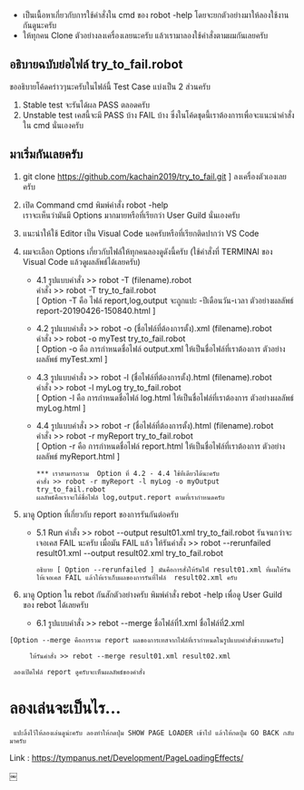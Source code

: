 * เป็นเนื้อหาเกี่ยวกับการใช้คำสั่งใน cmd ของ robot -help 
โดยจะยกตัวอย่างมาให้ลองใช้งานกันดูนะครับ 
* ให้ทุกคน Clone ตัวอย่างลงเครื่องเลยนะครับ แล้วเรามาลองใช้คำสั่งตามผมกันเลยครับ

## อธิบายฉบับย่อไฟล์ try_to_fail.robot 

ขออธิบายโค้ดคร่าวๆนะครับในไฟล์นี้ Test Case แบ่งเป็น 2 ส่วนครับ 
1. Stable test จะรันได้ผล PASS ตลอดครับ
2. Unstable test เคสนี้จะมี PASS บ้าง FAIL บ้าง
ซึ่งในโค้ดชุดนี้เราต้องการเพื่อจะแนะนำคำสั่งใน cmd นั่นเองครับ

## มาเริ่มกันเลยครับ
1. git clone https://github.com/kachain2019/try_to_fail.git ]  ลงเครื่องตัวเองเลยครับ

2. เปิด Command  cmd  พิมพ์คำสั่ง  robot -help  
   เราจะเห็นว่ามันมี Options มากมายหรือที่เรียกว่า User Guild นั่นเองครับ
   
3. แนะนำให้ใช้ Editor เป็น Visual Code นอครับหรือที่เรียกติดปากว่า VS Code 

4. ผมจะเลือก  Options  เกี่ยวกับไฟล์ให้ทุกคนลองดูดังนี้ครับ (ใช้คำสั่งที่ TERMINAl ของ Visual Code แล้วดูผลลัพธ์ได้เลยครับ)

    * 4.1  รูปแบบคำสั่ง >> robot -T (filename).robot  
    คำสั่ง >> robot -T try_to_fail.robot  
    [ Option -T  คือ ไฟล์ report,log,output จะถูกแปะ -ปีเดือนวัน-เวลา
     ตัวอย่างผลลัพธ์  report-20190426-150840.html ]
    
    * 4.2  รูปแบบคำสั่ง >> robot -o (ชื่อไฟล์ที่ต้องการตั้ง).xml (filename).robot  
    คำสั่ง >> robot -o myTest try_to_fail.robot  
    [ Option -o  คือ การกำหนดชื่อไฟล์ output.xml ให้เป็นชื่อไฟล์ที่เราต้องการ
     ตัวอย่างผลลัพธ์  myTest.xml ]

    * 4.3  รูปแบบคำสั่ง >> robot -l (ชื่อไฟล์ที่ต้องการตั้ง).html (filename).robot  
    คำสั่ง >> robot -l myLog try_to_fail.robot  
    [ Option -l  คือ การกำหนดชื่อไฟล์ log.html ให้เป็นชื่อไฟล์ที่เราต้องการ
     ตัวอย่างผลลัพธ์  myLog.html ]
     
    * 4.4  รูปแบบคำสั่ง >> robot -r (ชื่อไฟล์ที่ต้องการตั้ง).html (filename).robot  
    คำสั่ง >> robot -r myReport try_to_fail.robot  
    [ Option -r  คือ การกำหนดชื่อไฟล์ report.html ให้เป็นชื่อไฟล์ที่เราต้องการ
     ตัวอย่างผลลัพธ์  myReport.html ]
  
          *** เราสามารถรวม  Option ที่ 4.2 - 4.4 ใช้ทีเดียวได้นะครับ
          คำสั่ง >> robot -r myReport -l myLog -o myOutput  try_to_fail.robot
          ผลลัพธ์คือเราจะได้ชื่อไฟล์ log,output.report ตามที่เรากำหนดครับ
 
 5. มาดู Option  ที่เกี่ยวกับ report ของการรันกันต่อครับ
 
     * 5.1  Run คำสั่ง >>   robot --output result01.xml try_to_fail.robot 
     รันจนกว่าจะเจอเคส FAIL นะครับ เมื่อมัน FAIL แล้ว
     ให้รันคำสั่ง >> robot --rerunfailed result01.xml --output result02.xml try_to_fail.robot
     
           อธิบาย [ Option --rerunfailed ] มันคือการสั่งให้รันไฟ์ result01.xml ที่ผมให้รันให้เจอเคส FAIL แล้วให้เราเก็บผลของการรันที่ไฟล์  result02.xml ครับ
  
  6. มาดู Option  ใน rebot กันสักตัวอย่างครับ พิมพ์คำสั่ง rebot -help เพื่อดู User Guild ของ rebot ได้เลยครับ
 
     * 6.1  รูปแบบคำสั่ง >>  rebot --merge ชื่อไฟล์ที่1.xml ชื่อไฟล์ที่2.xml 
     
    [Option --merge คือการรวม report ผลของการเทสจากไฟล์ที่เรากำหนดในรูปแบบคำสั่งข้างบนครับ]
     
         ให้รันคำสั่ง >> rebot --merge result01.xml result02.xml  
         
     ลองเปิดไฟล์ report ดูครับจะเห็นผลลัพธ์ของคำสั่ง
     
# ลองเล่นจะเป็นไร...

     แปะลิ้งไว้ให้ลองเล่นดูน่ะครับ ลองทำให้กดปุ่ม SHOW PAGE LOADER เข้าไป แล้วให้กดปุ่ม GO BACK กลับมาครับ
  
  Link : https://tympanus.net/Development/PageLoadingEffects/
     
   
   ￼

